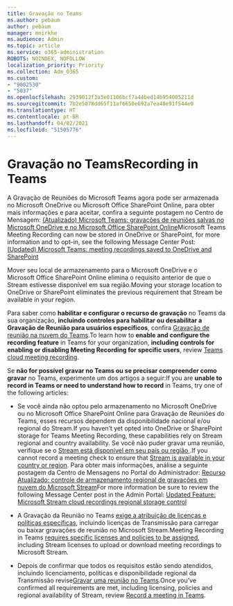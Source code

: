 ```yaml
---
title: Gravação no Teams
ms.author: pebaum
author: pebaum
manager: mnirkhe
ms.audience: Admin
ms.topic: article
ms.service: o365-administration
ROBOTS: NOINDEX, NOFOLLOW
localization_priority: Priority
ms.collection: Adm_O365
ms.custom:
- "9002530"
- "5037"
ms.openlocfilehash: 2939012f3a3e01106bcf7a44bed14b954005211d
ms.sourcegitcommit: 7b2e5078dd65f11af6650e692a7ea48e91f544e0
ms.translationtype: HT
ms.contentlocale: pt-BR
ms.lasthandoff: 04/02/2021
ms.locfileid: "51505776"
---
```

# <a name="recording-in-teams"></a><span data-ttu-id="89cbe-102">Gravação no Teams</span><span class="sxs-lookup"><span data-stu-id="89cbe-102">Recording in Teams</span></span>

<span data-ttu-id="89cbe-103">A Gravação de Reuniões do Microsoft Teams agora pode ser armazenada no Microsoft OneDrive ou Microsoft Office SharePoint Online, para obter mais informações e para aceitar, confira a seguinte postagem no Centro de Mensagem: [(Atualizado) Microsoft Teams: gravações de reuniões salvas no Microsoft OneDrive e no Microsoft Office SharePoint Online](https://portal.microsoft.com/Adminportal/Home?ref=MessageCenter&id=MC222640)</span><span class="sxs-lookup"><span data-stu-id="89cbe-103">Microsoft Teams Meeting Recording can now be stored in OneDrive or SharePoint, for more information and to opt-in, see the following Message Center Post: [(Updated) Microsoft Teams: meeting recordings saved to OneDrive and SharePoint](https://portal.microsoft.com/Adminportal/Home?ref=MessageCenter&id=MC222640)</span></span>

<span data-ttu-id="89cbe-104">Mover seu local de armazenamento para o Microsoft OneDrive e o Microsoft Office SharePoint Online elimina o requisito anterior de que o Stream estivesse disponível em sua região.</span><span class="sxs-lookup"><span data-stu-id="89cbe-104">Moving your storage location to OneDrive or SharePoint eliminates the previous requirement that Stream be available in your region.</span></span>

<span data-ttu-id="89cbe-105">Para saber como **habilitar e configurar o recurso de gravação** no Teams da sua organização, **incluindo controles para habilitar ou desabilitar a Gravação de Reunião para usuários específicos**, confira [Gravação de reunião na nuvem do Teams](https://docs.microsoft.com/microsoftteams/cloud-recording).</span><span class="sxs-lookup"><span data-stu-id="89cbe-105">To learn how to **enable and configure the recording feature** in Teams for your organization, **including controls for enabling or disabling Meeting Recording for specific users**, review [Teams cloud meeting recording](https://docs.microsoft.com/microsoftteams/cloud-recording).</span></span>

<span data-ttu-id="89cbe-106">Se **não for possível gravar no Teams ou se precisar compreender como gravar** no Teams, experimente um dos artigos a seguir:</span><span class="sxs-lookup"><span data-stu-id="89cbe-106">If you are **unable to record in Teams or need to understand how to record** in Teams, try one of the following articles:</span></span>

- <span data-ttu-id="89cbe-107">Se você ainda não optou pelo armazenamento no Microsoft OneDrive ou no Microsoft Office SharePoint Online para Gravação de Reuniões do Teams, esses recursos dependem da disponibilidade nacional e/ou regional do Stream.</span><span class="sxs-lookup"><span data-stu-id="89cbe-107">If you haven’t yet opted into OneDrive or SharePoint storage for Teams Meeting Recording, these capabilities rely on Stream regional and country availability.</span></span> <span data-ttu-id="89cbe-108">Se você não puder gravar uma reunião, verifique se o [ Stream está disponível em seu país ou região ](https://docs.microsoft.com/stream/faq#which-regions-does-microsoft-stream-host-my-data-in).</span><span class="sxs-lookup"><span data-stu-id="89cbe-108">If you cannot record a meeting check to ensure that [Stream is available in your country or region](https://docs.microsoft.com/stream/faq#which-regions-does-microsoft-stream-host-my-data-in).</span></span> <span data-ttu-id="89cbe-109">Para obter mais informações, análise a seguinte postagem da Centro de Mensagens no Portal do Administrador: [ Recurso Atualizado: controle de armazenamento regional de gravações em nuvem do Microsoft Stream](https://admin.microsoft.com/AdminPortal/Home#/MessageCenter?id=MC214327)</span><span class="sxs-lookup"><span data-stu-id="89cbe-109">For more information be sure to review the following Message Center post in the Admin Portal: [Updated Feature: Microsoft Stream cloud recordings regional storage control](https://admin.microsoft.com/AdminPortal/Home#/MessageCenter?id=MC214327)</span></span>

- <span data-ttu-id="89cbe-110">A Gravação da Reunião no Teams [exige a atribuição de licenças e políticas específicas](https://docs.microsoft.com/microsoftteams/cloud-recording#prerequisites-for-teams-cloud-meeting-recording), incluindo licenças de Transmissão para carregar ou baixar gravações de reunião no Microsoft Stream.</span><span class="sxs-lookup"><span data-stu-id="89cbe-110">Meeting Recording in Teams [requires specific licenses and policies to be assigned](https://docs.microsoft.com/microsoftteams/cloud-recording#prerequisites-for-teams-cloud-meeting-recording), including Stream licenses to upload or download meeting recordings to Microsoft Stream.</span></span>

- <span data-ttu-id="89cbe-111">Depois de confirmar que todos os requisitos estão sendo atendidos, incluindo licenciamento, políticas e disponibilidade regional da Transmissão revise[Gravar uma reunião no Teams](https://support.office.com/article/34dfbe7f-b07d-4a27-b4c6-de62f1348c24).</span><span class="sxs-lookup"><span data-stu-id="89cbe-111">Once you’ve confirmed all requirements are met, including licensing, policies and regional availability of Stream, review [Record a meeting in Teams](https://support.office.com/article/34dfbe7f-b07d-4a27-b4c6-de62f1348c24).</span></span>
